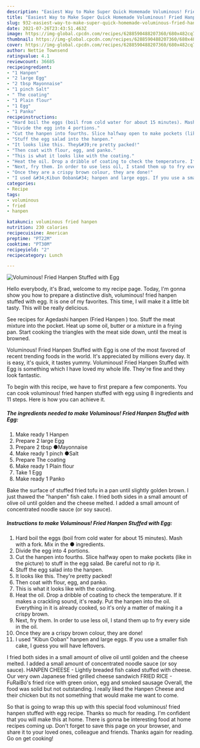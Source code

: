 ```yaml
---
description: "Easiest Way to Make Super Quick Homemade Voluminous! Fried Hanpen Stuffed with Egg"
title: "Easiest Way to Make Super Quick Homemade Voluminous! Fried Hanpen Stuffed with Egg"
slug: 932-easiest-way-to-make-super-quick-homemade-voluminous-fried-hanpen-stuffed-with-egg
date: 2021-07-26T23:43:51.463Z
image: https://img-global.cpcdn.com/recipes/6288590488207360/680x482cq70/voluminous-fried-hanpen-stuffed-with-egg-recipe-main-photo.jpg
thumbnail: https://img-global.cpcdn.com/recipes/6288590488207360/680x482cq70/voluminous-fried-hanpen-stuffed-with-egg-recipe-main-photo.jpg
cover: https://img-global.cpcdn.com/recipes/6288590488207360/680x482cq70/voluminous-fried-hanpen-stuffed-with-egg-recipe-main-photo.jpg
author: Nettie Townsend
ratingvalue: 4.1
reviewcount: 36685
recipeingredient:
- "1 Hanpen"
- "2 large Egg"
- "2 tbsp Mayonnaise"
- "1 pinch Salt"
- " The coating"
- "1 Plain flour"
- "1 Egg"
- "1 Panko"
recipeinstructions:
- "Hard boil the eggs (boil from cold water for about 15 minutes). Mash with a fork. Mix in the ● ingredients."
- "Divide the egg into 4 portions."
- "Cut the hanpen into fourths. Slice halfway open to make pockets (like in the picture) to stuff in the egg salad. Be careful not to rip it."
- "Stuff the egg salad into the hanpen."
- "It looks like this. They&#39;re pretty packed!"
- "Then coat with flour, egg, and panko."
- "This is what it looks like with the coating."
- "Heat the oil. Drop a dribble of coating to check the temperature. If it makes a crackling sound, it&#39;s ready. Put the hanpen into the oil. Everything in it is already cooked, so it&#39;s only a matter of making it a crispy brown."
- "Next, fry them. In order to use less oil, I stand them up to fry every side in the oil."
- "Once they are a crispy brown colour, they are done!"
- "I used &#34;Kibun Ooban&#34; hanpen and large eggs. If you use a smaller fish cake, I guess you will have leftovers."
categories:
- Recipe
tags:
- voluminous
- fried
- hanpen

katakunci: voluminous fried hanpen 
nutrition: 230 calories
recipecuisine: American
preptime: "PT22M"
cooktime: "PT30M"
recipeyield: "2"
recipecategory: Lunch

---
```



![Voluminous! Fried Hanpen Stuffed with Egg](https://img-global.cpcdn.com/recipes/6288590488207360/680x482cq70/voluminous-fried-hanpen-stuffed-with-egg-recipe-main-photo.jpg)

Hello everybody, it's Brad, welcome to my recipe page. Today, I'm gonna show you how to prepare a distinctive dish, voluminous! fried hanpen stuffed with egg. It is one of my favorites. This time, I will make it a little bit tasty. This will be really delicious.

See recipes for Agedashi hanpen (Fried Hanpen ) too. Stuff the meat mixture into the pocket. Heat up some oil, butter or a mixture in a frying pan. Start cooking the triangles with the meat side down, until the meat is browned.

Voluminous! Fried Hanpen Stuffed with Egg is one of the most favored of recent trending foods in the world. It's appreciated by millions every day. It is easy, it's quick, it tastes yummy. Voluminous! Fried Hanpen Stuffed with Egg is something which I have loved my whole life. They're fine and they look fantastic.


To begin with this recipe, we have to first prepare a few components. You can cook voluminous! fried hanpen stuffed with egg using 8 ingredients and 11 steps. Here is how you can achieve it.

<!--inarticleads1-->

##### The ingredients needed to make Voluminous! Fried Hanpen Stuffed with Egg:

1. Make ready 1 Hanpen
1. Prepare 2 large Egg
1. Prepare 2 tbsp ●Mayonnaise
1. Make ready 1 pinch ●Salt
1. Prepare  The coating
1. Make ready 1 Plain flour
1. Take 1 Egg
1. Make ready 1 Panko


Bake the surface of stuffed fried tofu in a pan until slightly golden brown. I just thawed the &#34;hanpen&#34; fish cake. I fried both sides in a small amount of olive oil until golden and the cheese melted. I added a small amount of concentrated noodle sauce (or soy sauce). 

<!--inarticleads2-->

##### Instructions to make Voluminous! Fried Hanpen Stuffed with Egg:

1. Hard boil the eggs (boil from cold water for about 15 minutes). Mash with a fork. Mix in the ● ingredients.
1. Divide the egg into 4 portions.
1. Cut the hanpen into fourths. Slice halfway open to make pockets (like in the picture) to stuff in the egg salad. Be careful not to rip it.
1. Stuff the egg salad into the hanpen.
1. It looks like this. They&#39;re pretty packed!
1. Then coat with flour, egg, and panko.
1. This is what it looks like with the coating.
1. Heat the oil. Drop a dribble of coating to check the temperature. If it makes a crackling sound, it&#39;s ready. Put the hanpen into the oil. Everything in it is already cooked, so it&#39;s only a matter of making it a crispy brown.
1. Next, fry them. In order to use less oil, I stand them up to fry every side in the oil.
1. Once they are a crispy brown colour, they are done!
1. I used &#34;Kibun Ooban&#34; hanpen and large eggs. If you use a smaller fish cake, I guess you will have leftovers.


I fried both sides in a small amount of olive oil until golden and the cheese melted. I added a small amount of concentrated noodle sauce (or soy sauce). HANPEN CHEESE - Lightly breaded fish caked stuffed with cheese. Our very own Japanese fried grilled cheese sandwich FRIED RICE - FuRaiBo&#39;s fried rice with green onion, egg and smoked sausage Overall, the food was solid but not outstanding. I really liked the Hanpen Cheese and their chicken but its not something that would make me want to come. 

So that is going to wrap this up with this special food voluminous! fried hanpen stuffed with egg recipe. Thanks so much for reading. I'm confident that you will make this at home. There is gonna be interesting food at home recipes coming up. Don't forget to save this page on your browser, and share it to your loved ones, colleague and friends. Thanks again for reading. Go on get cooking!
